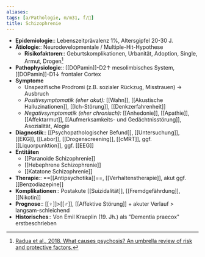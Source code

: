 ```yaml
---
aliases: 
tags: [a/Pathologie, m/m31, f/💭]
title: Schizophrenie
---
```


- **Epidemiologie**:: Lebenszeitprävalenz 1%, Altersgipfel 20-30 J.
- **Ätiologie**:: Neurodevelopmentale / Multiple-Hit-Hypothese
	- **Risikofaktoren**:: Geburtskomplikationen, Urbanität, Adoption, Single, Armut, Drogen[^1]
- **Pathophysiologie**:: [[DOPamin]]-D2↑ mesolimbisches System, [[DOPamin]]-D1↓ frontaler Cortex
- **Symptome**
	- Unspezifische Prodromi (z.B. sozialer Rückzug, Misstrauen) → Ausbruch
	- *Positivsymptomatik (eher akut):* [[Wahn]], [[Akustische Halluzinationen]], [[Ich-Störung]], [[Denkzerfahrenheit]]
	- *Negativsymptomatik (eher chronisch):* [[Anhedonie]], [[Apathie]], [[Affektarmut]], [[Aufmerksamkeits- und Gedächtnisstörung]], Asozialität, Alogie
- **Diagnostik**:: [[Psychopathologischer Befund]], [[Untersuchung]], [[EKG]], [[Labor]], [[Drogenscreening]], [[cMRT]], ggf. [[Liquorpunktion]], ggf. [[EEG]]
- **Entitäten**
	- [[Paranoide Schizophrenie]]
	- [[Hebephrene Schizophrenie]]
	- [[Katatone Schizophrenie]]
- **Therapie**:: ==[[Antipsychotika]]==, [[Verhaltenstherapie]], akut ggf. [[Benzodiazepine]]
- **Komplikationen**:: Postakute [[Suizidalität]], [[Fremdgefährdung]], [[Nikotin]]
- **Prognose**:: [[♀]]>[[♂]], [[Affektive Störung]] + akuter Verlauf > langsam-schleichend
- **Historisches**:: Von Emil Kraeplin (19. Jh.) als "Dementia praecox" erstbeschrieben

[^1]: [Radua et al., 2018. What causes psychosis? An umbrella review of risk and protective factors.](https://www.ncbi.nlm.nih.gov/pmc/articles/PMC5775150/)